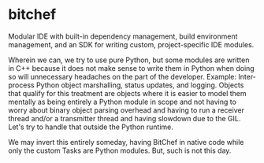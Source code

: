 # bitchef
Modular IDE with built-in dependency management, build environment management, and an SDK for writing custom, project-specific IDE modules.

Wherein we can, we try to use pure Python, but some modules are written
in C++ because it does not make sense to write them in Python when doing so
will unnecessary headaches on the part of the developer. Example: Inter-process
Python object marshalling, status updates, and logging. Objects that qualify
for this treatment are objects where it is easier to model them mentally
as being entirely a Python module in scope and not having to worry about
binary object parsing overhead and having to run a receiver thread and/or
a transmitter thread and having slowdown due to the GIL. 
Let's try to handle that outside the Python runtime.

We may invert this entirely someday, having BitChef in native code while
only the custom Tasks are Python modules. But, such is not this day.
